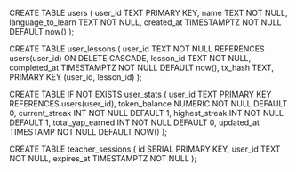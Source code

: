 CREATE TABLE users (
  user_id           TEXT        PRIMARY KEY,
  name              TEXT        NOT NULL,
  language_to_learn TEXT        NOT NULL,
  created_at        TIMESTAMPTZ NOT NULL DEFAULT now()
);

CREATE TABLE user_lessons (
  user_id      TEXT        NOT NULL REFERENCES users(user_id) ON DELETE CASCADE,
  lesson_id    TEXT        NOT NULL,
  completed_at TIMESTAMPTZ NOT NULL DEFAULT now(),
  tx_hash      TEXT,
  PRIMARY KEY (user_id, lesson_id)
);

CREATE TABLE IF NOT EXISTS user_stats (
  user_id          TEXT        PRIMARY KEY REFERENCES users(user_id),
  token_balance    NUMERIC     NOT NULL DEFAULT 0,
  current_streak   INT         NOT NULL DEFAULT 1,
  highest_streak   INT         NOT NULL DEFAULT 1,
  total_yap_earned INT         NOT NULL DEFAULT 0,
  updated_at       TIMESTAMP   NOT NULL DEFAULT NOW()
);

CREATE TABLE teacher_sessions (
  id SERIAL PRIMARY KEY,
  user_id TEXT NOT NULL,
  expires_at TIMESTAMPTZ NOT NULL
);
